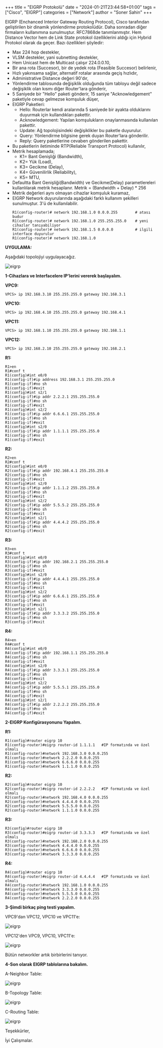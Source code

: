 +++
title = "EIGRP Protokolü"
date = "2024-01-21T23:44:58+01:00"
tags = ["Cisco", "EIGRP"]
categories = ["Network"]
author = "Soner Sahin"
+++

EIGRP (Enchanced Interior Gateway Routing Protocol), Cisco tarafından geliştirilen bir dinamik yönlendirme protokolüdür. Daha sonradan diğer firmaların kullanımına sunulmuştur. RFC7868de tanımlanmıştır. Hem Distance Vector hem de Link State protokol özelliklerini aldığı için Hybrid Protokol olarak da geçer. Bazı özellikleri şöyledir:
- Max 224 hop destekler,
- VLSM destekler, yani subnetting destekler,
- Hem Unicast hem de Multicast çalışır 224.0.0.10,
- Bir ana rota (Succesor), bir de yedek rota (Feasible Succesor) belirlenir,
- Hızlı yakınsama sağlar, alternatif rotalar arasında geçiş hızlıdır,
- Administrative Distance değeri 90'dır,
- Yönlendirme tablosunda değişiklik olduğunda tüm tabloyu değil sadece değişiklik olan kısmı diğer Router'lara gönderir,
-  5 Saniyede bir "Hello" paketi gönderir, 15 saniye "Acknowledgement" paketiyle cevap gelmezse komşuluk düşer,
- EIGRP Paketleri: 
	- Hello: Routerlar kendi aralarında 5 saniyede bir ayakta olduklarını duyurmak için kullandıkları pakettir.
	- Acknowledgement: Yapılan komşulukların onaylanmasında kullanılan pakettir.
	- Update: Ağ topolojisindeki değişiklikler bu paketle duyurulur.
	- Query: Yönlendirme bilgisine gerek duyan Router'lara gönderilir.
	- Reply: Query paketlerine cevaben gönderilen pakettir.
- Bu paketlerin iletiminde RTP(Reliable Transport Protocol) kullanılır,
- Metrik hesaplamada;
	- K1= Bant Genişliği (Bandwidth), 
	- K2= Yük (Load), 
	- K3= Gecikme (Delay),
	- K4= Güvenilirlik (Reliability), 
	- K5= MTU,
- Defaultta Bant Genişliği(Bandwidth) ve Gecikme(Delay) parametlereleri kullanlılarak metrik hesaplanır. Metrik = (Bandwidth + Delay) * 256
- Metrik değerleri aynı olmayan cihazlar komşuluk kuramaz,
- EIGRP Network duyurularında aşağıdaki farklı kullanım şekilleri sunulmuştur. 3'ü de kullanılabilir.
	```
    R1(config-router)# network 192.168.1.0 0.0.0.255        # atası budur
	R1(config-router)# network 192.168.1.0 255.255.255.0    # yeni cihazlar tanıyabiliyor
	R1(config-router)# network 192.168.1.5 0.0.0.0          # ilgili interface duyurulur
	R1(config-router)# network 192.168.1.0
    ```

**UYGULAMA:**

Aşağıdaki topolojiyi uygulayacağız.

![eigrp](/images/EIGRP/1.png)


**1-Cihazlara ve Interfacelere IP'lerini vererek başlayalım.**

**VPC9:**
```
VPCS> ip 192.168.3.10 255.255.255.0 gateway 192.168.3.1
```

**VPC10:**
```
VPCS> ip 192.168.4.10 255.255.255.0 gateway 192.168.4.1
```

**VPC11:**
```
VPCS> ip 192.168.1.10 255.255.255.0 gateway 192.168.1.1
```

**VPC12:**
```
VPCS> ip 192.168.2.10 255.255.255.0 gateway 192.168.2.1
```

**R1:**
```
R1>en
R1#conf t
R1(config)#int e0/0
R1(config-if)#ip address 192.168.3.1 255.255.255.0
R1(config-if)#no sh
R1(config-if)#exit    
R1(config)#int s2/1
R1(config-if)#ip addr 2.2.2.1 255.255.255.0
R1(config-if)#no sh
R1(config-if)#exit
R1(config)#int s2/2
R1(config-if)#ip addr 6.6.6.1 255.255.255.0
R1(config-if)#no sh
R1(config-if)#exit
R1(config)#int s2/0
R1(config-if)#ip addr 1.1.1.1 255.255.255.0
R1(config-if)#no sh
R1(config-if)#exit
```

**R2:**
```
R2>en
R2#conf t
R2(config)#int e0/0
R2(config-if)#ip addr 192.168.4.1 255.255.255.0
R2(config-if)#no sh
R2(config-if)#exit
R2(config)#int s2/0
R2(config-if)#ip addr 1.1.1.2 255.255.255.0
R2(config-if)#no sh
R2(config-if)#exit
R2(config)#int s2/2
R2(config-if)#ip addr 5.5.5.2 255.255.255.0
R2(config-if)#no sh
R2(config-if)#exit
R2(config)#int s2/1
R2(config-if)#ip addr 4.4.4.2 255.255.255.0
R2(config-if)#no sh
R2(config-if)#exit
```

**R3:**
```
R3>en
R3#conf t
R3(config)#int e0/0
R3(config-if)#ip addr 192.168.2.1 255.255.255.0
R3(config-if)#no sh
R3(config-if)#exit
R3(config)#int s2/0
R3(config-if)#ip addr 4.4.4.1 255.255.255.0
R3(config-if)#no sh
R3(config-if)#exit
R3(config)#int s2/2
R3(config-if)#ip addr 6.6.6.1 255.255.255.0
R3(config-if)#no sh
R3(config-if)#exit
R3(config)#int s2/1
R3(config-if)#ip addr 3.3.3.2 255.255.255.0
R3(config-if)#no sh
R3(config-if)#exit

```

**R4:**
```
R4>en
R4#conf t
R4(config)#int e0/0
R4(config-if)#ip addr 192.168.1.1 255.255.255.0
R4(config-if)#no sh
R4(config-if)#exit
R4(config)#int s2/0
R4(config-if)#ip addr 3.3.3.1 255.255.255.0
R4(config-if)#no sh
R4(config-if)#exit
R4(config)#int s2/2
R4(config-if)#ip addr 5.5.5.1 255.255.255.0
R4(config-if)#no sh
R4(config-if)#exit
R4(config)#int s2/1
R4(config-if)#ip addr 2.2.2.2 255.255.255.0
R4(config-if)#no sh
R4(config-if)#exit
```

**2-EIGRP Konfigürasyonunu Yapalım.**

**R1:**
```
R1(config)#router eigrp 10
R1(config-router)#eigrp router-id 1.1.1.1   #IP formatında ve özel olmalı
R1(config-router)#network 192.168.3.0 0.0.0.255
R1(config-router)#network 2.2.2.0 0.0.0.255  
R1(config-router)#network 6.6.6.0 0.0.0.255
R1(config-router)#network 1.1.1.0 0.0.0.255
```

**R2:**
```
R2(config)#router eigrp 10
R2(config-router)#eigrp router-id 2.2.2.2   #IP formatında ve özel olmalı
R2(config-router)#network 192.168.4.0 0.0.0.255
R2(config-router)#network 4.4.4.0 0.0.0.255 
R2(config-router)#network 5.5.5.0 0.0.0.255
R2(config-router)#network 1.1.1.0 0.0.0.255
```

**R3:**
```
R3(config)#router eigrp 10
R3(config-router)#eigrp router-id 3.3.3.3   #IP formatında ve özel olmalı
R3(config-router)#network 192.168.2.0 0.0.0.255
R3(config-router)#network 4.4.4.0 0.0.0.255 
R3(config-router)#network 6.6.6.0 0.0.0.255
R3(config-router)#network 3.3.3.0 0.0.0.255
```

**R4:**
```
R4(config)#router eigrp 10
R4(config-router)#eigrp router-id 4.4.4.4   #IP formatında ve özel olmalı
R4(config-router)#network 192.168.1.0 0.0.0.255
R4(config-router)#network 3.3.3.0 0.0.0.255 
R4(config-router)#network 5.5.5.0 0.0.0.255
R4(config-router)#network 2.2.2.0 0.0.0.255
```

**3-Şimdi birkaç ping testi yapalım.**

VPC9'dan VPC12, VPC10 ve VPC11'e:

![eigrp](/images/EIGRP/2.png)

VPC12'den VPC9, VPC10, VPC11'e:

![eigrp](/images/EIGRP/3.png)

Bütün networkler artık birbirlerini tanıyor.

**4-Son olarak EIGRP tablolarına bakalım.**

A-Neighbor Table:

![eigrp](/images/EIGRP/4.png)


B-Topology Table:

![eigrp](/images/EIGRP/5.png)

C-Routing Table:

![eigrp](/images/EIGRP/6.png)

Teşekkürler,


İyi Çalışmalar.